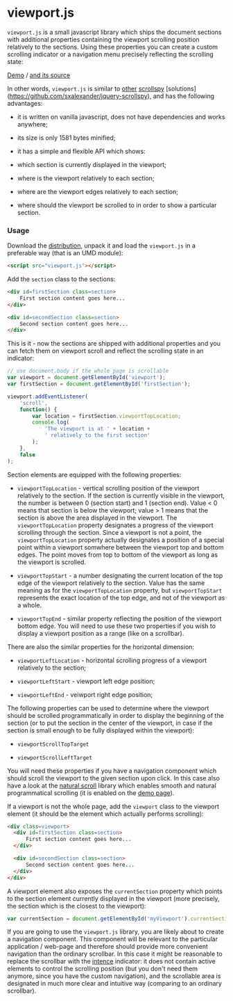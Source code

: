 viewport.js
===========


`viewport.js` is a small javascript library which ships the document
sections with additional properties containing the viewport scrolling
position relatively to the sections. Using these properties you can
create a custom scrolling indicator or a navigation menu precisely
reflecting the scrolling state:

[Demo](http://asvd.github.io/viewport) / [and its
source](https://github.com/asvd/asvd.github.io/tree/master/viewport)

In other words, `viewport.js` is similar to
[other](http://davidwalsh.name/js/scrollspy)
[scrollspy](http://getbootstrap.com/javascript/#scrollspy) [solutions]
(https://github.com/sxalexander/jquery-scrollspy), and has the
following advantages:

- it is written on vanilla javascript, does not have dependencies and
  works anywhere;

- its size is only 1581 bytes minified;

- it has a simple and flexible API which shows:

 - which section is currently displayed in the viewport;

 - where is the viewport relatively to each section;

 - where are the viewport edges relatively to each section;

 - where should the viewport be scrolled to in order to show a
   particular section.


### Usage

Download the
[distribution](https://github.com/asvd/viewport/releases/download/v0.0.1/viewport-0.0.1.tar.gz),
unpack it and load the `viewport.js` in a preferable way (that is an
UMD module):

```html
<script src="viewport.js"></script>
```

Add the `section` class to the sections:

```html
<div id=firstSection class=section>
    First section content goes here...
</div>

<div id=secondSection class=section>
    Second section content goes here...
</div>
```

This is it - now the sections are shipped with additional properties
and you can fetch them on viewport scroll and reflect the scrolling
state in an indicator:

```js
// use document.body if the whole page is scrollable
var viewport = document.getElementById('viewport');
var firstSection = document.getElementById('firstSection');

viewport.addEventListener(
    'scroll',
    function() {
        var location = firstSection.viewportTopLocation;
        console.log(
            'The viewport is at ' + location +
            ' relatively to the first section'
        );
    },
    false
);
```


Section elements are equipped with the following properties:

- `viewportTopLocation` - vertical scrolling position of the viewport
  relatively to the section. If the section is currently visible in
  the viewport, the number is between 0 (section start) and 1 (section
  end). Value < 0 means that section is below the viewport; value > 1
  means that the section is above the area displayed in the
  viewport. The `viewportTopLocation` property designates a progress
  of the viewport scrolling through the section. Since a viewport is
  not a point, the `viewportTopLocation` property actually designates
  a position of a special point within a viewport somwhere between the
  viewport top and bottom edges. The point moves from top to bottom of
  the viewport as long as the viewport is scrolled.

- `viewportTopStart` - a number designating the current location of
  the top edge of the viewport relatively to the section. Value has
  the same meaning as for the `viewportTopLocation` property, but
  `viewportTopStart` represents the exact location of the top edge,
  and not of the viewport as a whole.

- `viewportTopEnd` - similar property reflecting the position of the
  viewport bottom edge. You will need to use these two properties if
  you wish to display a viewport position as a range (like on a
  scrollbar).

There are also the similar properties for the horizontal dimension:

- `viewportLeftLocation` - horizontal scrolling progress of a viewport
  relatively to the section;

- `viewportLeftStart` - viewport left edge position;

- `viewportLeftEnd` - veiwport right edge position;

The following properties can be used to determine where the viewport
should be scrolled programmatically in order to display the beginning
of the section (or to put the section in the center of the viewport,
in case if the section is small enough to be fully displayed within
the viewport):

- `viewportScrollTopTarget`

- `viewportScrollLeftTarget`

You will need these properties if you have a navigation component
which should scroll the viewport to the given section upon click. In
this case also have a look at the [natural
scroll](http://github.com/asvd/naturalScroll) library which enables
smooth and natural programmatical scrolling (it is enabled on the
[demo page](http://asvd.github.io/viewport)).

If a viewport is not the whole page, add the `viewport` class to the
viewport element (it should be the element which actually performs
scrolling):


```html
<div class=viewport>
  <div id=firstSection class=section>
      First section content goes here...
  </div>

  <div id=secondSection class=section>
      Second section content goes here...
  </div>
</div>
```


A viewport element also exposes the `currentSection` property which
points to the section element currently displayed in the viewport
(more precisely, the section which is the closest to the viewport):


```js
var currentSection = document.getElementById('myViewport').currentSection;
```


If you are going to use the `viewport.js` library, you are likely
about to create a navigation component. This component will be
relevant to the particular application / web-page and therefore should
provide more convenient navigation than the ordinary scrollbar. In
this case it might be reasonable to replace the scrollbar with the
[intence](http://asvd.github.io/intence) indicator: it does not
contain active elements to control the scrolling position (but you
don't need them anymore, since you have the custom navigation), and
the scrollable area is designated in much more clear and intuitive way
(comparing to an ordinary scrollbar).

